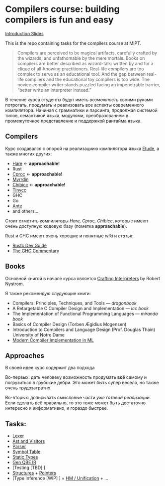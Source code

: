 # Compilers course: building compilers is fun and easy

[Introduction Slides](https://docs.google.com/presentation/d/1cJRcYXjcMUZOGnjbKBFpIzlGXSAFqjtUhoNCQO5aYbs/edit?usp=sharing)

This is the repo containing tasks for the compilers course at MIPT.

> Compilers are perceived to be magical artifacts, carefully crafted by the
> wizards, and unfathomable by the mere mortals. Books on compilers are
> better described as wizard-talk: written by and for a clique of
> all-knowing practitioners. Real-life compilers are too complex to serve
> as an educational tool. And the gap between real-life compilers and the
> educational toy compilers is too wide. The novice compiler writer stands
> puzzled facing an impenetrable barrier, “better write an interpreter
> instead.”

В течение курса студенты будут иметь _возможность_ своими руками потрогать,
продумать и реализовать все аспекты современного компилятора. Начиная с
грамматики и парсинга, продолжая системой типов, семантикой языка, модулями,
преобразованием в промежуточное представление и поддержкой рантайма языка.

## Compilers

Курс создавался с опорой на реализациию компилятора языка
[Etude](https://github.com/otakubeam/etude/), а также многих других:

- [Hare](https://harelang.org) ← **approachable!**
- Rust 
- [Cproc](https://github.com/michaelforney/cproc/) ← **approachable!**
- [Myrrdin](https://eigenstate.org/myrddin/)
- [Chibicc](https://github.com/rui314/chibicc/tree/main/) ← **approachable!**
- [Tinycc](https://bellard.org/tcc/)
- GHC
- Go
- [Ante](http://antelang.org/)
- and others...

Стоит отметить компиляторы *Hare, Cproc, Chibicc*, которые имеют очень
доступную кодовую базу (пометка **approachable**).

Rust и GHC имеют очень хорошие и понятные *wiki* и *статьи*:

- [Rustc Dev Guide](https://rustc-dev-guide.rust-lang.org/)  
- [The GHC Commentary](https://gitlab.haskell.org/ghc/ghc/-/wikis/commentary/#the-ghc-commentary)

## Books

Основной книгой в начале курса является
[Crafting Interpreters](https://craftinginterpreters.com/) by Robert Nystrom.

Я также рекомендую слудующие книги:

- Compilers: Principles, Techniques, and Tools — *dragonbook*
- A Retargetable C Compiler Design and Implementation — *lcc book*
- The Implementation of Functional Programming Languages — *miranda book*
- Basics of Compiler Design (Torben Ægidius Mogensen)
- Introduction to Compilers and Language Design (Prof. Douglas Thain) University of Notre Dame
- [Modern Compiler Implementation in ML](https://annas-archive.org/search?lang=&content=&ext=&sort=&q=modern+compiler+implementation+in+ML) 

## Approaches

В своей идее курс содержит два подхода

Во-первых: дать человеку возможность продумать **всё** самому и погрузиться в
грубокие дебри. Это может быть супер весело, но также очень трудозатратно.

Во-вторых: дописывать смысловые части _уже готовой реализации_. Если сделать
всё правильно, то это тоже может быть достаточно интересно и информативно, и
гораздо быстрее.

## Tasks:
- [Lexer](./tasks/1-lexer.md)
- [Ast and Visitors](./tasks/2-ast-visitors.md)
- [Parser](./tasks/3-parser.md)
- [Symbol Table](./tasks/4-symbol-tables.md)
- [Static Types](./tasks/5-static-types.md)
- [Gen QBE IR](./tasks/6-qbe-ir.md)
- [Testing [TBD] ]
- [Structures](./tasks/7-structures.md) + [Pointers](./tasks/8-pointers.md)
- [Type Inference [WIP] ] = [HM / Unification](tasks/9-HM-unification.md) + ...
